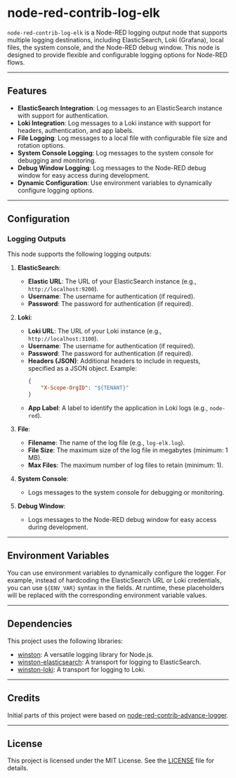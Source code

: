 # node-red-contrib-log-elk

`node-red-contrib-log-elk` is a Node-RED logging output node that supports multiple logging destinations, including ElasticSearch, Loki (Grafana), local files, the system console, and the Node-RED debug window. This node is designed to provide flexible and configurable logging options for Node-RED flows.

---

## Features

- **ElasticSearch Integration**: Log messages to an ElasticSearch instance with support for authentication.
- **Loki Integration**: Log messages to a Loki instance with support for headers, authentication, and app labels.
- **File Logging**: Log messages to a local file with configurable file size and rotation options.
- **System Console Logging**: Log messages to the system console for debugging and monitoring.
- **Debug Window Logging**: Log messages to the Node-RED debug window for easy access during development.
- **Dynamic Configuration**: Use environment variables to dynamically configure logging options.

---

## Configuration

### Logging Outputs

This node supports the following logging outputs:

1. **ElasticSearch**:
   - **Elastic URL**: The URL of your ElasticSearch instance (e.g., `http://localhost:9200`).
   - **Username**: The username for authentication (if required).
   - **Password**: The password for authentication (if required).

2. **Loki**:
   - **Loki URL**: The URL of your Loki instance (e.g., `http://localhost:3100`).
   - **Username**: The username for authentication (if required).
   - **Password**: The password for authentication (if required).
   - **Headers (JSON)**: Additional headers to include in requests, specified as a JSON object. Example:
     ```json
     {
         "X-Scope-OrgID": "${TENANT}"
     }
     ```
   - **App Label**: A label to identify the application in Loki logs (e.g., `node-red`).

3. **File**:
   - **Filename**: The name of the log file (e.g., `log-elk.log`).
   - **File Size**: The maximum size of the log file in megabytes (minimum: 1 MB).
   - **Max Files**: The maximum number of log files to retain (minimum: 1).

4. **System Console**:
   - Logs messages to the system console for debugging or monitoring.

5. **Debug Window**:
   - Logs messages to the Node-RED debug window for easy access during development.

---

## Environment Variables

You can use environment variables to dynamically configure the logger. For example, instead of hardcoding the ElasticSearch URL or Loki credentials, you can use `${ENV_VAR}` syntax in the fields. At runtime, these placeholders will be replaced with the corresponding environment variable values.

---

## Dependencies

This project uses the following libraries:
- [winston](https://github.com/winstonjs/winston): A versatile logging library for Node.js.
- [winston-elasticsearch](https://github.com/vanthome/winston-elasticsearch): A transport for logging to ElasticSearch.
- [winston-loki](https://github.com/JaniAnttonen/winston-loki): A transport for logging to Loki.

---

## Credits

Initial parts of this project were based on [node-red-contrib-advance-logger](https://github.com/jayathuam/node-red-contrib-advance-logger).

---

## License

This project is licensed under the MIT License. See the [LICENSE](LICENSE) file for details.
